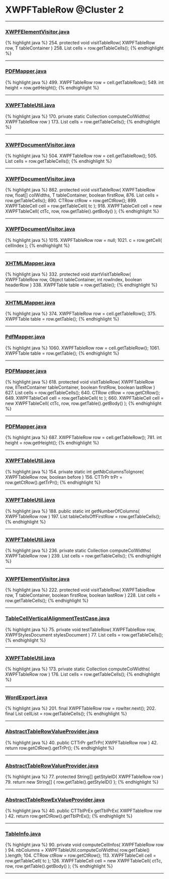 # XWPFTableRow @Cluster 2

***

### [XWPFElementVisitor.java](https://searchcode.com/codesearch/view/12208676/)
{% highlight java %}
254. protected void visitTableRow( XWPFTableRow row, T tableContainer )
258.     List<XWPFTableCell> cells = row.getTableCells();
{% endhighlight %}

***

### [PDFMapper.java](https://searchcode.com/codesearch/view/12208685/)
{% highlight java %}
499. XWPFTableRow row = cell.getTableRow();
549. int height = row.getHeight();
{% endhighlight %}

***

### [XWPFTableUtil.java](https://searchcode.com/codesearch/view/12208688/)
{% highlight java %}
170. private static Collection<Float> computeColWidths( XWPFTableRow row )
173.     List<XWPFTableCell> cells = row.getTableCells();
{% endhighlight %}

***

### [XWPFDocumentVisitor.java](https://searchcode.com/codesearch/view/96672565/)
{% highlight java %}
504. XWPFTableRow row = cell.getTableRow();
505. List<XWPFTableCell> cells = row.getTableCells();
{% endhighlight %}

***

### [XWPFDocumentVisitor.java](https://searchcode.com/codesearch/view/96672565/)
{% highlight java %}
862. protected void visitTableRow( XWPFTableRow row, float[] colWidths, T tableContainer, boolean firstRow,
876.     List<XWPFTableCell> cells = row.getTableCells();
890.         CTRow ctRow = row.getCtRow();
899.                 XWPFTableCell cell = row.getTableCell( tc );
918.                     XWPFTableCell cell = new XWPFTableCell( ctTc, row, row.getTable().getBody() );
{% endhighlight %}

***

### [XWPFDocumentVisitor.java](https://searchcode.com/codesearch/view/96672565/)
{% highlight java %}
1015. XWPFTableRow row = null;
1021.     c = row.getCell( cellIndex );
{% endhighlight %}

***

### [XHTMLMapper.java](https://searchcode.com/codesearch/view/96673744/)
{% highlight java %}
332. protected void startVisitTableRow( XWPFTableRow row, Object tableContainer, int rowIndex, boolean headerRow )
338.     XWPFTable table = row.getTable();
{% endhighlight %}

***

### [XHTMLMapper.java](https://searchcode.com/codesearch/view/96673744/)
{% highlight java %}
374. XWPFTableRow row = cell.getTableRow();
375. XWPFTable table = row.getTable();
{% endhighlight %}

***

### [PdfMapper.java](https://searchcode.com/codesearch/view/96673019/)
{% highlight java %}
1060. XWPFTableRow row = cell.getTableRow();
1061. XWPFTable table = row.getTable();
{% endhighlight %}

***

### [PDFMapper.java](https://searchcode.com/codesearch/view/96673303/)
{% highlight java %}
618. protected void visitTableRow( XWPFTableRow row, IITextContainer tableContainer, boolean firstRow, boolean lastRow )
627.     List<XWPFTableCell> cells = row.getTableCells();
640.         CTRow ctRow = row.getCtRow();
649.                 XWPFTableCell cell = row.getTableCell( tc );
660.                     XWPFTableCell cell = new XWPFTableCell( ctTc, row, row.getTable().getBody() );
{% endhighlight %}

***

### [PDFMapper.java](https://searchcode.com/codesearch/view/96673303/)
{% highlight java %}
687. XWPFTableRow row = cell.getTableRow();
781. int height = row.getHeight();
{% endhighlight %}

***

### [XWPFTableUtil.java](https://searchcode.com/codesearch/view/96672636/)
{% highlight java %}
154. private static int getNbColumnsToIgnore( XWPFTableRow row, boolean before )
156.     CTTrPr trPr = row.getCtRow().getTrPr();
{% endhighlight %}

***

### [XWPFTableUtil.java](https://searchcode.com/codesearch/view/96672636/)
{% highlight java %}
188. public static int getNumberOfColumns( XWPFTableRow row )
197.     List<XWPFTableCell> tableCellsOffFirstRow = row.getTableCells();
{% endhighlight %}

***

### [XWPFTableUtil.java](https://searchcode.com/codesearch/view/96672636/)
{% highlight java %}
236. private static Collection<Float> computeColWidths( XWPFTableRow row )
239.     List<XWPFTableCell> cells = row.getTableCells();
{% endhighlight %}

***

### [XWPFElementVisitor.java](https://searchcode.com/codesearch/view/96673254/)
{% highlight java %}
222. protected void visitTableRow( XWPFTableRow row, T tableContainer, boolean firstRow, boolean lastRow )
228.     List<XWPFTableCell> cells = row.getTableCells();
{% endhighlight %}

***

### [TableCellVerticalAlignmentTestCase.java](https://searchcode.com/codesearch/view/96672468/)
{% highlight java %}
75. private void testTableRow( XWPFTableRow row, XWPFStylesDocument stylesDocument )
77.     List<XWPFTableCell> cells = row.getTableCells();
{% endhighlight %}

***

### [XWPFTableUtil.java](https://searchcode.com/codesearch/view/96673299/)
{% highlight java %}
173. private static Collection<Float> computeColWidths( XWPFTableRow row )
176.     List<XWPFTableCell> cells = row.getTableCells();
{% endhighlight %}

***

### [WordExport.java](https://searchcode.com/codesearch/view/134954814/)
{% highlight java %}
201. final XWPFTableRow row = rowIter.next();
202. final List<XWPFTableCell> cellList = row.getTableCells();
{% endhighlight %}

***

### [AbstractTableRowValueProvider.java](https://searchcode.com/codesearch/view/96672903/)
{% highlight java %}
40. public CTTrPr getTrPr( XWPFTableRow row )
42.     return row.getCtRow().getTrPr();
{% endhighlight %}

***

### [AbstractTableRowValueProvider.java](https://searchcode.com/codesearch/view/96672903/)
{% highlight java %}
77. protected String[] getStyleID( XWPFTableRow row )
79.     return new String[] { row.getTable().getStyleID() };
{% endhighlight %}

***

### [AbstractTableRowExValueProvider.java](https://searchcode.com/codesearch/view/96672915/)
{% highlight java %}
40. public CTTblPrEx getTblPrEx( XWPFTableRow row )
42.     return row.getCtRow().getTblPrEx();
{% endhighlight %}

***

### [TableInfo.java](https://searchcode.com/codesearch/view/96672683/)
{% highlight java %}
90. private void computeCellInfos( XWPFTableRow row )
94.         nbColumns = XWPFTableUtil.computeColWidths( row.getTable() ).length;
104.     CTRow ctRow = row.getCtRow();
113.             XWPFTableCell cell = row.getTableCell( tc );
126.                 XWPFTableCell cell = new XWPFTableCell( ctTc, row, row.getTable().getBody() );
{% endhighlight %}

***

